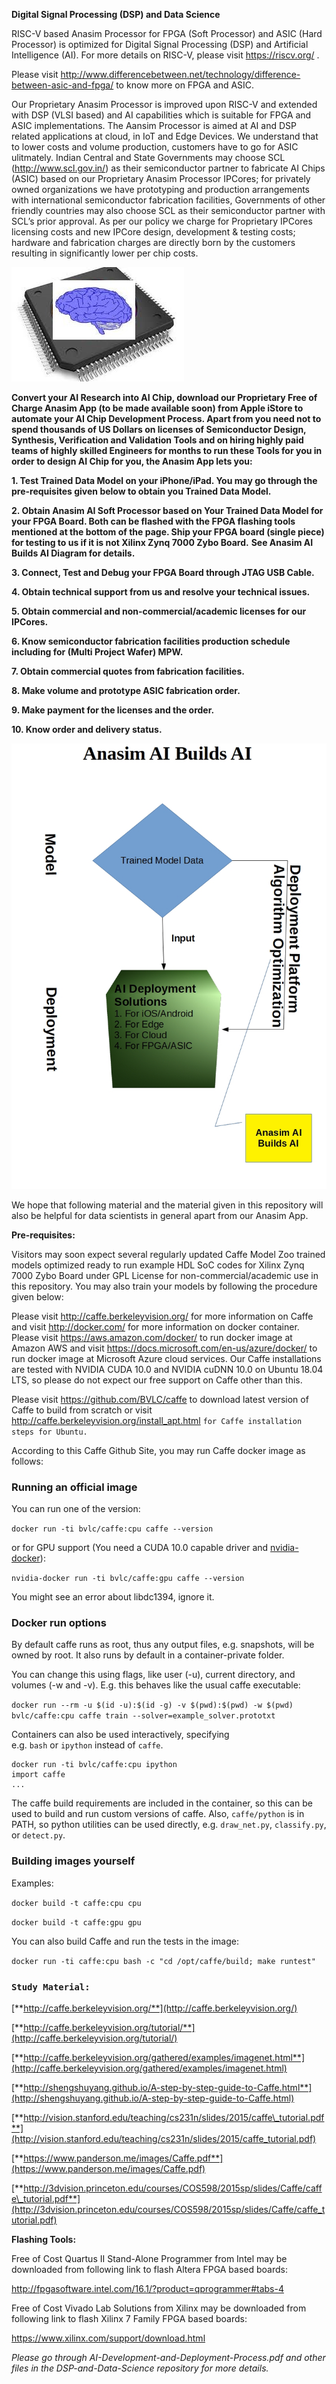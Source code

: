 **Digital Signal Processing (DSP) and Data Science**

  

RISC-V based Anasim Processor for FPGA (Soft Processor) and ASIC (Hard
Processor) is optimized for Digital Signal Processing (DSP) and
Artificial Intelligence (AI). For more details on RISC-V, please visit
<span lang="zxx"><span class="underline"><https://riscv.org/></span></span>
.

  

Please visit
<span lang="zxx"><span class="underline"><http://www.differencebetween.net/technology/difference-between-asic-and-fpga/></span></span>
to know more on FPGA and ASIC.

  

<span id="__DdeLink__144_360745694"></span> Our Proprietary Anasim
Processor is improved upon RISC-V and extended with DSP (VLSI based) and
AI capabilities which is suitable for FPGA and ASIC implementations. The
Aansim Processor is aimed at AI and DSP related applications at cloud,
in IoT and Edge Devices. We understand that to lower costs and volume
production, customers have to go for ASIC ulitmately. Indian Central and
State Governments may choose SCL
(<span lang="zxx"><span class="underline"><http://www.scl.gov.in/></span></span>)
as their semiconductor partner to fabricate AI Chips (ASIC) based on our
Proprietary Anasim Processor IPCores; for privately owned organizations
we have prototyping and production arrangements with international
semiconductor fabrication facilities, Governments of other friendly
countries may also choose SCL as their semiconductor partner with SCL’s
prior approval. As per our policy we charge for Proprietary IPCores
licensing costs and new IPCore design, development & testing costs;
hardware and fabrication charges are directly born by the customers
resulting in significantly lower per chip costs.

  

  

  

![](dsp-and-data-science_html_1da49f1f1483ef20.jpg)  

  

  

  

  

  

**Convert your AI Research into AI Chip, download our Proprietary Free
of Charge Anasim App (to be made available soon) from Apple iStore to
automate your AI Chip Development Process. Apart from you need not to
spend thousands of US Dollars on licenses of Semiconductor Design,
Synthesis, Verification and Validation Tools and on hiring highly paid
teams of highly skilled Engineers for months to run these Tools for you
in order to design AI Chip for you, the Anasim App lets you:**

**1. Test Trained Data Model on your iPhone/iPad. You may go through the
pre-requisites given below to obtain you Trained Data Model.**

**2. Obtain Anasim AI Soft Processor based on Your Trained Data Model
for your FPGA Board. Both can be flashed with the FPGA flashing tools
mentioned at the bottom of the page. Ship your FPGA board (single piece)
for testing to us if it is not Xilinx Zynq 7000 Zybo Board.** **See
Anasim AI Builds AI Diagram for details.**

**3. Connect, Test and Debug your FPGA Board through JTAG USB Cable.**

**4. Obtain technical support from us and resolve your technical
issues.**

**5. Obtain commercial and non-commercial/academic licenses for our
IPCores.**

<span id="__DdeLink__139_3839206482"></span> **6. Know semiconductor
fabrication facilities production schedule including for (Multi Project
Wafer) MPW.**

**7. Obtain commercial quotes from fabrication facilities.**

**8. Make volume and prototype ASIC fabrication order.**

**9. Make payment for the licenses and the order.**

**10. Know order and delivery status.**

  

![](dsp-and-data-science_html_88b79feb3563449.jpg)  

<span style="font-weight: normal">We hope that following material and
the material given in this repository will also be helpful for data
scientists in general apart from our Anasim App. </span>

  

**Pre-requisites:**

  

Visitors may soon expect several regularly updated Caffe Model Zoo
trained models optimized ready to run example HDL SoC codes for Xilinx
Zynq 7000 Zybo Board under GPL License for non-commercial/academic use
in this repository. You may also train your models by following the
procedure given below:

  

Please visit
<span lang="zxx"><span class="underline"><http://caffe.berkeleyvision.org/></span></span>
for more information on Caffe and visit
<span lang="zxx"><span class="underline"><http://docker.com/></span></span>
for more information on docker container. Please visit
<span lang="zxx"><span class="underline"><https://aws.amazon.com/docker/></span></span>
to run docker image at Amazon AWS and visit
<span lang="zxx"><span class="underline"><https://docs.microsoft.com/en-us/azure/docker/></span></span>
to run docker image at Microsoft Azure cloud services. Our Caffe
installations are tested with NVIDIA CUDA 10.0 and NVIDIA cuDNN 10.0 on
Ubuntu 18.04 LTS, so please do not expect our free support on Caffe
other than this.

  

  

Please visit
<span lang="zxx"><span class="underline"><https://github.com/BVLC/caffe></span></span>
to download latest version of Caffe to build from scratch or visit
<span lang="zxx"><span class="underline"><http://caffe.berkeleyvision.org/install_apt.html></span></span>
`for Caffe installation steps for Ubuntu.`

  

According to this Caffe Github Site, you may run Caffe docker image as
follows:

  

### <span id="__DdeLink__95_2003088534"></span> <span style="font-variant: normal"><span style="letter-spacing: normal"><span style="font-style: normal">**Running an official image**</span></span></span>

<span style="font-variant: normal"><span style="letter-spacing: normal"><span style="font-style: normal"><span style="font-weight: normal">You
can run one of the version:</span></span></span></span>

`docker run -ti bvlc/caffe:cpu caffe
--version`

<span style="font-variant: normal"><span style="letter-spacing: normal"><span style="font-style: normal"><span style="font-weight: normal">or
for GPU support (You need a CUDA 10.0 capable driver
and </span></span></span></span><span lang="zxx">[<span style="font-variant: normal"><span style="text-decoration: none"><span style="letter-spacing: normal"><span style="font-style: normal"><span style="font-weight: normal">nvidia-docker</span></span></span></span></span>](https://github.com/NVIDIA/nvidia-docker)</span><span style="font-variant: normal"><span style="letter-spacing: normal"><span style="font-style: normal"><span style="font-weight: normal">):</span></span></span></span>

`nvidia-docker run -ti bvlc/caffe:gpu caffe
--version`

<span style="font-variant: normal"><span style="letter-spacing: normal"><span style="font-style: normal"><span style="font-weight: normal">You
might see an error about libdc1394, ignore
it.</span></span></span></span>

### <span id="user-content-docker-run-options"></span> <span style="font-variant: normal"><span style="letter-spacing: normal"><span style="font-style: normal">**Docker run options**</span></span></span>

<span style="font-variant: normal"><span style="letter-spacing: normal"><span style="font-style: normal"><span style="font-weight: normal">By
default caffe runs as root, thus any output files, e.g. snapshots, will
be owned by root. It also runs by default in a container-private
folder.</span></span></span></span>

<span style="font-variant: normal"><span style="letter-spacing: normal"><span style="font-style: normal"><span style="font-weight: normal">You
can change this using flags, like user (-u), current directory, and
volumes (-w and -v). E.g. this behaves like the usual caffe
executable:</span></span></span></span>

`docker run --rm -u $(id -u):$(id -g) -v $(pwd):$(pwd) -w $(pwd)
bvlc/caffe:cpu caffe train
--solver=example_solver.prototxt`

<span style="font-variant: normal"><span style="letter-spacing: normal"><span style="font-style: normal"><span style="font-weight: normal">Containers
can also be used interactively, specifying
e.g. </span></span></span></span>`bash`<span style="font-variant: normal"><span style="letter-spacing: normal"><span style="font-style: normal"><span style="font-weight: normal"> or </span></span></span></span>`ipython`<span style="font-variant: normal"><span style="letter-spacing: normal"><span style="font-style: normal"><span style="font-weight: normal"> instead
of </span></span></span></span>`caffe`<span style="font-variant: normal"><span style="letter-spacing: normal"><span style="font-style: normal"><span style="font-weight: normal">.</span></span></span></span>

``` western
docker run -ti bvlc/caffe:cpu ipython
import caffe
...
```

<span style="font-variant: normal"><span style="letter-spacing: normal"><span style="font-style: normal"><span style="font-weight: normal">The
caffe build requirements are included in the container, so this can be
used to build and run custom versions of caffe.
Also, </span></span></span></span>`caffe/python`<span style="font-variant: normal"><span style="letter-spacing: normal"><span style="font-style: normal"><span style="font-weight: normal"> is
in PATH, so python utilities can be used directly,
e.g. </span></span></span></span>`draw_net.py`<span style="font-variant: normal"><span style="letter-spacing: normal"><span style="font-style: normal"><span style="font-weight: normal">, </span></span></span></span>`classify.py`<span style="font-variant: normal"><span style="letter-spacing: normal"><span style="font-style: normal"><span style="font-weight: normal">,
or </span></span></span></span>`detect.py`<span style="font-variant: normal"><span style="letter-spacing: normal"><span style="font-style: normal"><span style="font-weight: normal">.</span></span></span></span>

  

### <span style="font-variant: normal"><span style="letter-spacing: normal"><span style="font-style: normal">**Building images yourself**</span></span></span>

<span style="font-variant: normal"><span style="letter-spacing: normal"><span style="font-style: normal"><span style="font-weight: normal">Examples:</span></span></span></span>

`docker build -t caffe:cpu cpu`

`docker build -t caffe:gpu
gpu`

<span style="font-variant: normal"><span style="letter-spacing: normal"><span style="font-style: normal"><span style="font-weight: normal">You
can also build Caffe and run the tests in the
image:</span></span></span></span>

`docker run -ti caffe:cpu bash -c "cd /opt/caffe/build; make
runtest"`

  

### `Study Material:`

  

  

<span lang="zxx"><span class="underline">[**http://caffe.berkeleyvision.org/**](http://caffe.berkeleyvision.org/)</span></span>

  

<span lang="zxx"><span class="underline">[**http://caffe.berkeleyvision.org/tutorial/**](http://caffe.berkeleyvision.org/tutorial/)</span></span>

  

<span lang="zxx"><span class="underline">[**http://caffe.berkeleyvision.org/gathered/examples/imagenet.html**](http://caffe.berkeleyvision.org/gathered/examples/imagenet.html)</span></span>

  

<span lang="zxx"><span class="underline">[**http://shengshuyang.github.io/A-step-by-step-guide-to-Caffe.html**](http://shengshuyang.github.io/A-step-by-step-guide-to-Caffe.html)</span></span>

  

<span lang="zxx"><span class="underline">[**http://vision.stanford.edu/teaching/cs231n/slides/2015/caffe\_tutorial.pdf**](http://vision.stanford.edu/teaching/cs231n/slides/2015/caffe_tutorial.pdf)</span></span>

  

<span lang="zxx"><span class="underline">[**https://www.panderson.me/images/Caffe.pdf**](https://www.panderson.me/images/Caffe.pdf)</span></span>

  

<span lang="zxx"><span class="underline">[**http://3dvision.princeton.edu/courses/COS598/2015sp/slides/Caffe/caffe\_tutorial.pdf**](http://3dvision.princeton.edu/courses/COS598/2015sp/slides/Caffe/caffe_tutorial.pdf)</span></span>

  

**Flashing Tools:**

Free of Cost
<span style="font-variant: normal"><span style="letter-spacing: normal">Quartus
II Stand-Alone Programmer from Intel may be downloaded from following
link to flash Altera FPGA based
boards:</span></span>

<span lang="zxx"><span class="underline"><http://fpgasoftware.intel.com/16.1/?product=qprogrammer#tabs-4></span></span>

Free of Cost Vivado Lab Solutions from Xilinx may be downloaded from
following link to flash Xilinx 7 Family FPGA based
boards:

<span lang="zxx"><span class="underline"><https://www.xilinx.com/support/download.html></span></span>

  

*<span style="font-weight: normal">Please go through
AI-Development-and-Deployment-Process.pdf and other files in the
DSP-and-Data-Science repository for more details.</span>*
